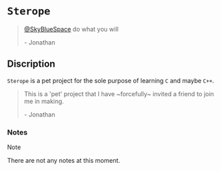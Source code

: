 # `Sterope`

> [@SkyBlueSpace](https://github.com/SkyBlueSpace) do what you will
>
> \- Jonathan


## Discription

`Sterope` is a pet project for the sole purpose of learning `C` and maybe `C++`.

> This is a 'pet' project that I have ~forcefully~ invited a friend to join me in making.
> 
> \- Jonathan

### Notes

> [!NOTE]
> There are not any notes at this moment.